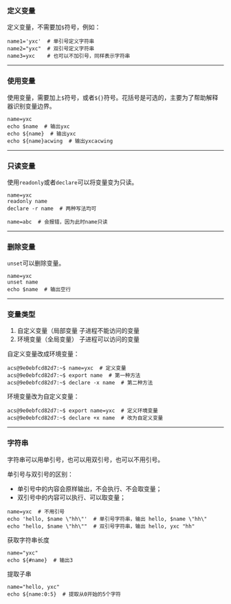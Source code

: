 ### 定义变量
定义变量，不需要加`$`符号，例如：
```shell
name1='yxc'  # 单引号定义字符串
name2="yxc"  # 双引号定义字符串
name3=yxc    # 也可以不加引号，同样表示字符串
```
___

### 使用变量
使用变量，需要加上`$`符号，或者`${}`符号。花括号是可选的，主要为了帮助解释器识别变量边界。
```shell
name=yxc
echo $name  # 输出yxc
echo ${name}  # 输出yxc
echo ${name}acwing  # 输出yxcacwing
```
___

### 只读变量
使用`readonly`或者`declare`可以将变量变为只读。
```shell
name=yxc
readonly name
declare -r name  # 两种写法均可

name=abc  # 会报错，因为此时name只读
```
___

### 删除变量
`unset`可以删除变量。
```shell
name=yxc
unset name
echo $name  # 输出空行
```
___

### 变量类型
1. 自定义变量（局部变量
   子进程不能访问的变量
2. 环境变量（全局变量）
   子进程可以访问的变量

自定义变量改成环境变量：
```shell
acs@9e0ebfcd82d7:~$ name=yxc  # 定义变量
acs@9e0ebfcd82d7:~$ export name  # 第一种方法
acs@9e0ebfcd82d7:~$ declare -x name  # 第二种方法
```
环境变量改为自定义变量：
```shell
acs@9e0ebfcd82d7:~$ export name=yxc  # 定义环境变量
acs@9e0ebfcd82d7:~$ declare +x name  # 改为自定义变量
```
___

### 字符串
字符串可以用单引号，也可以用双引号，也可以不用引号。

单引号与双引号的区别：
- 单引号中的内容会原样输出，不会执行、不会取变量；
- 双引号中的内容可以执行、可以取变量；
```shell
name=yxc  # 不用引号
echo 'hello, $name \"hh\"'  # 单引号字符串，输出 hello, $name \"hh\"
echo "hello, $name \"hh\""  # 双引号字符串，输出 hello, yxc "hh"
```
获取字符串长度
```shell
name="yxc"
echo ${#name}  # 输出3
```
提取子串
```shell
name="hello, yxc"
echo ${name:0:5}  # 提取从0开始的5个字符
```
